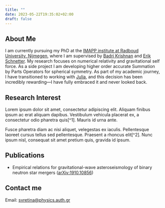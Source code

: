 ```yaml
---
title: ""
date: 2023-05-22T19:35:02+02:00
draft: false
---
```


## About Me

I am currently pursuing my PhD at the [IMAPP institute at Radboud University, Nijmegen](https://www.ru.nl/imapp/), where I am supervised by [Badri Krishnan](https://scholar.google.com/citations?user=iN7wHH4AAAAJ&hl=en) and [Erik Schnetter](https://perimeterinstitute.ca/people/erik-schnetter). My research focuses on numerical relativity and gravitational self force. As a side project I am developing higher order accurate Summation by Parts Operators  for spherical symmetry. As part of my academic journey, I have transitioned to working with [Julia](https://julialang.org/), and this decision has been incredibly rewarding—I have fully embraced it and never looked back.

## Research Interest

Lorem ipsum dolor sit amet, consectetur adipiscing elit. Aliquam finibus ipsum
ac erat aliquam dapibus. Vestibulum vehicula placerat ex, a consectetur odio
pharetra quis[^1]. Mauris id urna ante.

Fusce pharetra diam ac nisi aliquet, velegestas ex iaculis. Pellentesque
laoreet cursus tellus sed pellentesque. Praesent a rhoncus elit[^2]. Nunc
ipsum nisl, consequat sit amet pretium quis, gravida id ipsum.

## Publications

- Empirical relations for gravitational-wave asteroseismology of binary neutron star mergers ([arXiv:1910.10856](https://arxiv.org/abs/1910.10856))


## Contact me 

Email: [svretina@physics.auth.gr](svretina@physics.auth.gr)
